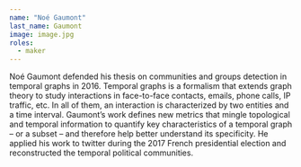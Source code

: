 ```yaml
---
name: "Noé Gaumont"
last_name: Gaumont
image: image.jpg
roles:
  - maker
---
```

Noé Gaumont defended his thesis on communities and groups detection in temporal graphs in 2016. Temporal graphs is a formalism that extends graph theory to study interactions in face-to-face contacts, emails, phone calls, IP traffic, etc. In all of them, an interaction is characterized by two entities and a time interval. Gaumont’s work defines new metrics that mingle topological and temporal information to quantify key characteristics of a temporal graph – or a subset – and therefore help better understand its specificity. He applied his work to twitter during the 2017 French presidential election and reconstructed the temporal political communities.
